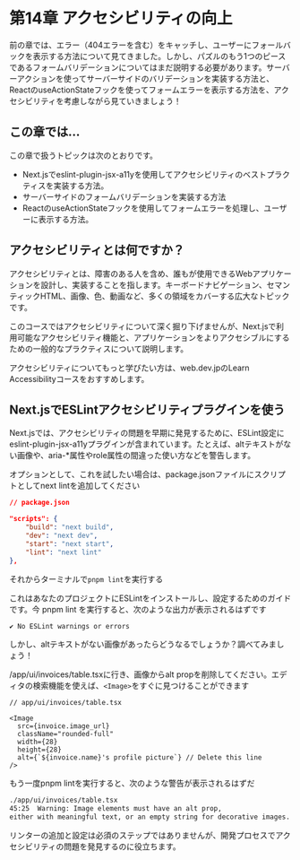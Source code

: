 # 第14章 アクセシビリティの向上
前の章では、エラー（404エラーを含む）をキャッチし、ユーザーにフォールバックを表示する方法について見てきました。しかし、パズルのもう1つのピースであるフォームバリデーションについてはまだ説明する必要があります。サーバーアクションを使ってサーバーサイドのバリデーションを実装する方法と、ReactのuseActionStateフックを使ってフォームエラーを表示する方法を、アクセシビリティを考慮しながら見ていきましょう！

## この章では...

この章で扱うトピックは次のとおりです。

* Next.jsでeslint-plugin-jsx-a11yを使用してアクセシビリティのベストプラクティスを実装する方法。
* サーバーサイドのフォームバリデーションを実装する方法
* ReactのuseActionStateフックを使用してフォームエラーを処理し、ユーザーに表示する方法。

## アクセシビリティとは何ですか？
アクセシビリティとは、障害のある人を含め、誰もが使用できるWebアプリケーションを設計し、実装することを指します。キーボードナビゲーション、セマンティックHTML、画像、色、動画など、多くの領域をカバーする広大なトピックです。

このコースではアクセシビリティについて深く掘り下げませんが、Next.jsで利用可能なアクセシビリティ機能と、アプリケーションをよりアクセシブルにするための一般的なプラクティスについて説明します。

アクセシビリティについてもっと学びたい方は、web.dev.jpのLearn Accessibilityコースをおすすめします。

## Next.jsでESLintアクセシビリティプラグインを使う
Next.jsでは、アクセシビリティの問題を早期に発見するために、ESLint設定にeslint-plugin-jsx-a11yプラグインが含まれています。たとえば、altテキストがない画像や、aria-*属性やrole属性の間違った使い方などを警告します。

オプションとして、これを試したい場合は、package.jsonファイルにスクリプトとしてnext lintを追加してください

```json
// package.json

"scripts": {
    "build": "next build",
    "dev": "next dev",
    "start": "next start",
    "lint": "next lint"
},
```

それからターミナルで`pnpm lint`を実行する

これはあなたのプロジェクトにESLintをインストールし、設定するためのガイドです。今 pnpm lint を実行すると、次のような出力が表示されるはずです

```bash
✔ No ESLint warnings or errors
```

しかし、altテキストがない画像があったらどうなるでしょうか？調べてみましょう！

/app/ui/invoices/table.tsxに行き、画像からalt propを削除してください。エディタの検索機能を使えば、`<Image>`をすぐに見つけることができます

```tsx
// app/ui/invoices/table.tsx

<Image
  src={invoice.image_url}
  className="rounded-full"
  width={28}
  height={28}
  alt={`${invoice.name}'s profile picture`} // Delete this line
/>
```

もう一度pnpm lintを実行すると、次のような警告が表示されるはずだ

```bash
./app/ui/invoices/table.tsx
45:25  Warning: Image elements must have an alt prop,
either with meaningful text, or an empty string for decorative images. jsx-a11y/alt-text
```

リンターの追加と設定は必須のステップではありませんが、開発プロセスでアクセシビリティの問題を発見するのに役立ちます。
